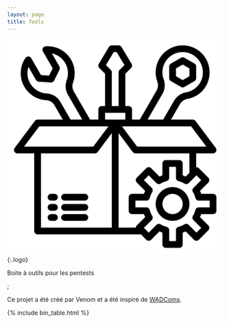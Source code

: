 ```yaml
---
layout: page
title: Tools
---
```


![logo](/assets/logo.png){:.logo}

Boite à outils pour les pentests <br>
<!-- See the full list of [items](/items/) and [filters](/filters/) -->;
Ce projet a été créé par Venom et a été inspiré de [WADComs](https://wadcoms.github.io/).

[items]: /items/
[filters]: /filters/

{% include bin_table.html %}
